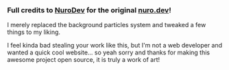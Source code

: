 ### Full credits to [NuroDev](https://github.com/NuroDev) for the original [nuro.dev](https://github.com/NuroDev/nuro.dev)!

I merely replaced the background particles system and tweaked a few things to my liking.

I feel kinda bad stealing your work like this, but I'm not a web developer and wanted a quick cool website... so yeah sorry and thanks for making this awesome project open source, it is truly a work of art!
